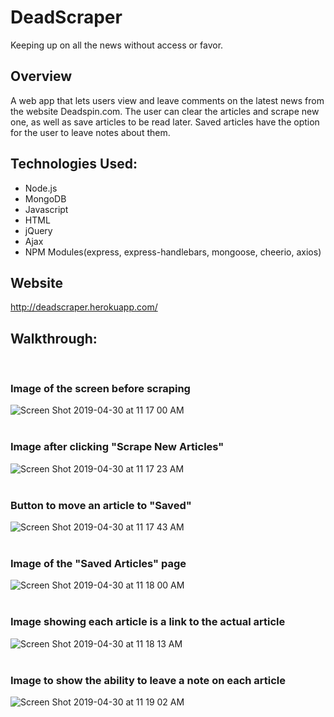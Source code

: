 # DeadScraper
Keeping up on all the news without access or favor.

## Overview
A web app that lets users view and leave comments on the latest news from the website Deadspin.com. The user can clear the articles and scrape new one, as well as save articles to be read later.  Saved articles have the option for the user to leave notes about them.

## Technologies Used:
<ul>
  <li>Node.js</li>
  <li>MongoDB</li>
  <li>Javascript</li>
  <li>HTML</li>
  <li>jQuery</li>
  <li>Ajax</li>
  <li>NPM Modules(express, express-handlebars, mongoose, cheerio, axios)</li>
 </ul>
  
## Website
http://deadscraper.herokuapp.com/
  
## Walkthrough:
<br />

### Image of the screen before scraping
![Screen Shot 2019-04-30 at 11 17 00 AM](https://user-images.githubusercontent.com/17474969/56972896-d4435080-6b39-11e9-919b-700446b66ef8.png)
<br />
<br />
### Image after clicking "Scrape New Articles"
![Screen Shot 2019-04-30 at 11 17 23 AM](https://user-images.githubusercontent.com/17474969/56972900-d6a5aa80-6b39-11e9-93ca-e2a7d6ce5841.png)
<br />
<br />
### Button to move an article to "Saved"
![Screen Shot 2019-04-30 at 11 17 43 AM](https://user-images.githubusercontent.com/17474969/56972908-d9a09b00-6b39-11e9-858f-c1f0b4cb2f8d.png)
<br />
<br />
### Image of the "Saved Articles" page
![Screen Shot 2019-04-30 at 11 18 00 AM](https://user-images.githubusercontent.com/17474969/56972909-d9a09b00-6b39-11e9-9da1-83d948e9f85b.png)
<br />
<br />
### Image showing each article is a link to the actual article
![Screen Shot 2019-04-30 at 11 18 13 AM](https://user-images.githubusercontent.com/17474969/56972911-d9a09b00-6b39-11e9-83b3-e84e57c03067.png)
<br />
<br />
### Image to show the ability to leave a note on each article
![Screen Shot 2019-04-30 at 11 19 02 AM](https://user-images.githubusercontent.com/17474969/56972912-d9a09b00-6b39-11e9-9603-7876974d7a13.png)
